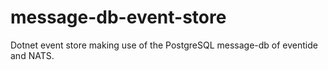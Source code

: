 # message-db-event-store
Dotnet event store making use of the PostgreSQL message-db of eventide and NATS.
